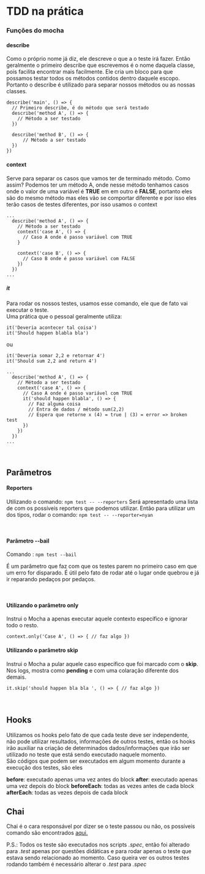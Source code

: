 # TDD na prática

### Funções do mocha

#### describe 
Como o próprio nome já diz, ele descreve o que a o teste irá fazer.
Então geralmente o primeiro describe que escrevemos é o nome daquela
classe, pois facilita encontrar mais facilmente. Ele cria um bloco
para que possamos testar todos os métodos contidos dentro daquele escopo.
<br />
Portanto o describe é utilizado para separar nossos métodos ou as nossas
classes.

````
describe('main', () => {
  // Primeiro describe, é do método que será testado
  describe('method A', () => {
    // Método a ser testado
  })
  
  describe('method B', () => {
      // Método a ser testado
  })
})
````

#### context
Serve para separar os casos que vamos ter de terminado método. Como assim?
Podemos ter um método A, onde nesse método tenhamos casos onde o valor de uma
variável é **TRUE** em em outro é **FALSE**, portanto eles são do mesmo método
mas eles vão se comportar diferente e por isso eles terão casos de testes
diferentes, por isso usamos o context

````
...
  describe('method A', () => {
    // Método a ser testado
    context('case A', () => {
      // Caso A onde é passo variável com TRUE
    }
    
    context('case B', () => {
      // Caso B onde é passo variável com FALSE
    })
  })
...
````

##### it
Para rodar os nossos testes, usamos esse comando, ele que de fato vai executar
o teste. <br />
Uma prática que o pessoal geralmente utiliza:

``it('Deveria acontecer tal coisa')`` <br />
``it('Should happen blabla bla')`` <br />

ou

``it('Deveria somar 2,2 e retornar 4')`` <br />
``it('Should sum 2,2 and return 4')`` <br />


````
...
  describe('method A', () => {
    // Método a ser testado
    context('case A', () => {
      // Caso A onde é passo variável com TRUE
      it('should happen blabla', () => {
        // Faz alguma coisa
        // Entra de dados / método sum(2,2)
        // Espera que retorne x (4) = true | (3) = error => broken test
      })
    })
  })
...
````

<br/>

## Parâmetros

#### Reporters

Utilizando o comando:
``
  npm test -- --reporters
``
Será apresentado uma lista de com os possíveis reporters que podemos utilizar.
Então para utilizar um dos tipos, rodar o comando: ``npm test -- --reporter=nyan``

<br />


#### Parâmetro --bail

Comando : `` npm test --bail ``

É um parâmetro que faz com que os testes parem no primeiro caso em que um erro
for disparado. É útil pelo fato de rodar até o lugar onde quebrou e já ir
reparando pedaços por pedaços.

<br />

#### Utilizando o parâmetro only

Instrui o Mocha a apenas executar aquele contexto específico e ignorar todo
o resto.

``
  context.only('Case A', () => {
    // faz algo
  })
`` 
<br />

#### Utilizando o parâmetro skip

Instrui o Mocha a pular aquele caso específico que foi marcado com o **skip**.
Nos logs, mostra como **pending** e com uma colaração diferente dos demais.


``
  it.skip('should happen bla bla ', () => {
    // faz algo
  })
`` 
<br /><br /><br />

## Hooks

Utilizamos os hooks pelo fato de que cada teste deve ser independente, não
pode utilizar resultados, informações de outros testes, então os hooks irão
auxiliar na criação de determinados dados/informações que irão ser utilizado
no teste que está sendo executado naquele momento. <br />
São códigos que podem ser executados em algum momento durante a execução dos
testes, são eles

**before**: executado apenas uma vez antes do block 
**after**: executado apenas uma vez depois do block
**beforeEach**: todas as vezes antes de cada block
**afterEach**: todas as vezes depois de cada block



## Chai

Chai é o cara responsável por dizer se o teste passou ou não, os possíveis
comando são encontrados [aqui.](https://www.chaijs.com/api/bdd/) 



















P.S.: Todos os teste são executados nos scripts *.spec*, então foi alterado para
*.test* apenas por questões didáticas e para rodar apenas o teste que estava
sendo relacionado ao momento. Caso queira ver os outros testes rodando também
é necessário alterar o *.test* para *.spec*
